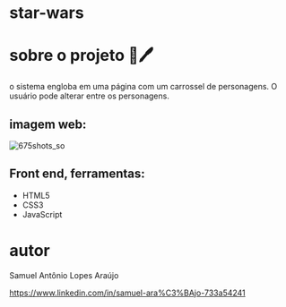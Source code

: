 # star-wars

# sobre o projeto 💫🖊️

o sistema engloba em uma página com um carrossel de personagens. O usuário pode alterar entre os personagens.

## imagem web:
![675shots_so](https://github.com/lopppes/x-men/assets/109006648/44977d17-8705-42c7-82c7-54d31d182986)

## Front end, ferramentas:
* HTML5
* CSS3
* JavaScript

# autor

Samuel Antônio Lopes Araújo

https://www.linkedin.com/in/samuel-ara%C3%BAjo-733a54241 

